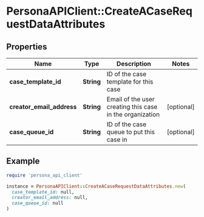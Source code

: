 # PersonaAPIClient::CreateACaseRequestDataAttributes

## Properties

| Name | Type | Description | Notes |
| ---- | ---- | ----------- | ----- |
| **case_template_id** | **String** | ID of the case template for this case |  |
| **creator_email_address** | **String** | Email of the user creating this case in the organization | [optional] |
| **case_queue_id** | **String** | ID of the case queue to put this case in | [optional] |

## Example

```ruby
require 'persona_api_client'

instance = PersonaAPIClient::CreateACaseRequestDataAttributes.new(
  case_template_id: null,
  creator_email_address: null,
  case_queue_id: null
)
```

